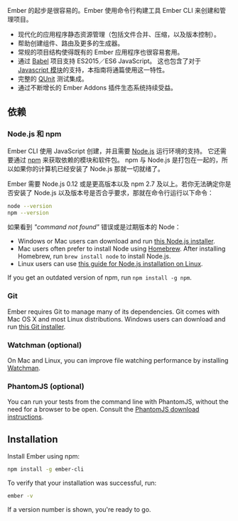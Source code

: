 Ember 的起步是很容易的。Ember 使用命令行构建工具 Ember CLI 来创建和管理项目。

* 现代化的应用程序静态资源管理（包括文件合并、压缩，以及版本控制）。
* 帮助创建组件、路由及更多的生成器。
* 常规的项目结构使得既有的 Ember 应用程序也很容易套用。
* 通过 [Babel](http://babeljs.io/docs/learn-es2015/) 项目支持 ES2015／ES6 JavaScript。 这也包含了对于 [Javascript 模块](http://exploringjs.com/es6/ch_modules.html)的支持，本指南将通篇使用这一特性。
* 完整的 [QUnit](https://qunitjs.com/) 测试集成。
* 通过不断增长的 Ember Addons 插件生态系统持续受益。

## 依赖

### Node.js 和 npm

Ember CLI 使用 JavaScript 创建，并且需要 [Node.js](https://nodejs.org/) 运行环境的支持。 它还需要通过 [npm](https://www.npmjs.com/) 来获取依赖的模块和软件包。 npm 与 Node.js 是打包在一起的，所以如果你的计算机已经安装了 Node.js 那就一切就绪了。

Ember 需要 Node.js 0.12 或是更高版本以及 npm 2.7 及以上。若你无法确定你是否安装了 Node.js 以及版本号是否合乎要求，那就在命令行运行以下命令：

```bash
node --version
npm --version
```

如果看到 *"command not found"* 错误或是过期版本的 Node：

* Windows or Mac users can download and run [this Node.js installer](http://nodejs.org/download/).
* Mac users often prefer to install Node using [Homebrew](http://brew.sh/). After installing Homebrew, run `brew install node` to install Node.js.
* Linux users can use [this guide for Node.js installation on Linux](https://github.com/joyent/node/wiki/Installing-Node.js-via-package-manager).

If you get an outdated version of npm, run `npm install -g npm`.

### Git

Ember requires Git to manage many of its dependencies. Git comes with Mac OS X and most Linux distributions. Windows users can download and run [this Git installer](http://git-scm.com/download/win).

### Watchman (optional)

On Mac and Linux, you can improve file watching performance by installing [Watchman](https://facebook.github.io/watchman/docs/install.html).

### PhantomJS (optional)

You can run your tests from the command line with PhantomJS, without the need for a browser to be open. Consult the [PhantomJS download instructions](http://phantomjs.org/download.html).

## Installation

Install Ember using npm:

```bash
npm install -g ember-cli
```

To verify that your installation was successful, run:

```bash
ember -v
```

If a version number is shown, you're ready to go.